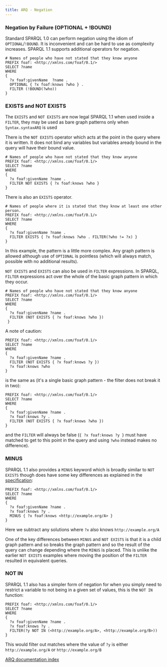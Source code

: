 ```yaml
---
title: ARQ - Negation
---
```


### Negation by Failure (OPTIONAL + !BOUND)

Standard SPARQL 1.0 can perform negation using the idiom of
`OPTIONAL`/`!BOUND`. It is inconvenient and can be hard to use as
complexity increases. SPARQL 1.1 supports additional operators for
negation.

    # Names of people who have not stated that they know anyone
    PREFIX foaf: <http://xmlns.com/foaf/0.1/>
    SELECT ?name
    WHERE
    { 
      ?x foaf:givenName  ?name .
      OPTIONAL { ?x foaf:knows ?who } .
      FILTER (!BOUND(?who))
    }

### EXISTS and NOT EXISTS

The `EXISTS` and `NOT EXISTS` are now legal SPARQL 1.1 when used inside a `FILTER`, 
they may be used as bare graph patterns only when `Syntax.syntaxARQ` is used

There is the `NOT EXISTS` operator which acts at the point in the query where it is
written. It does not bind any variables but variables aready bound
in the query will have their bound value.

    # Names of people who have not stated that they know anyone
    PREFIX foaf: <http://xmlns.com/foaf/0.1/>
    SELECT ?name
    WHERE 
    {
      ?x foaf:givenName ?name .
      FILTER NOT EXISTS { ?x foaf:knows ?who }
    }

There is also an `EXISTS` operator.

    # Names of people where it is stated that they know at least one other person.
    PREFIX foaf: <http://xmlns.com/foaf/0.1/>
    SELECT ?name
    WHERE 
    {
      ?x foaf:givenName ?name .
      FILTER EXISTS { ?x foaf:knows ?who . FILTER(?who != ?x) }
    }


In this example, the pattern is a little more complex. Any graph
pattern is allowed although use of `OPTIONAL` is pointless (which
will always match, possible with no additional results).

`NOT EXISTS` and `EXISTS` can also be used in `FILTER` expressions.
In SPARQL, `FILTER` expressions act over the whole of the basic
graph pattern in which they occur.

    # Names of people who have not stated that they know anyone
    PREFIX foaf: <http://xmlns.com/foaf/0.1/>
    SELECT ?name
    WHERE 
    {
      ?x foaf:givenName ?name .
      FILTER (NOT EXISTS { ?x foaf:knows ?who })
     }

A note of caution:

    PREFIX foaf: <http://xmlns.com/foaf/0.1/>
    SELECT ?name
    WHERE 
    {
      ?x foaf:givenName ?name .
      FILTER (NOT EXISTS { ?x foaf:knows ?y })
      ?x foaf:knows ?who
    }

is the same as (it's a single basic graph pattern - the filter does
not break it in two):

    PREFIX foaf: <http://xmlns.com/foaf/0.1/>
    SELECT ?name
    WHERE 
    {
      ?x foaf:givenName ?name .
      ?x foaf:knows ?y .
      FILTER (NOT EXISTS { ?x foaf:knows ?who })
    }

and the `FILTER` will always be false (`{ ?x foaf:knows ?y }` must
have matched to get to this point in the query and using `?who`
instead makes no difference).

### MINUS

SPARQL 1.1 also provides a `MINUS` keyword which is broadly similar to
`NOT EXISTS` though does have some key differences as explained in the [specification](http://www.w3.org/TR/sparql11-query/#neg-notexists-minus):

    PREFIX foaf: <http://xmlns.com/foaf/0.1/>
    SELECT ?name
    WHERE
    {
      ?x foaf:givenName ?name .
      ?x foaf:knows ?y .
      MINUS { ?x foaf:knows <http://example.org/A> }
    }

Here we subtract any solutions where `?x` also knows `http://example.org/A`

One of the key differences between `MINUS` and `NOT EXISTS` is that it is a child graph pattern and so breaks 
the graph pattern and so the result of the query can change depending where the `MINUS` is placed.  This is 
unlike the earlier `NOT EXISTS` examples where moving the position of the `FILTER` resulted
in equivalent queries.

### NOT IN

SPARQL 1.1 also has a simpler form of negation for when you simply 
need to restrict a variable to not being in a given set of values, this is the
`NOT IN` function:

    PREFIX foaf: <http://xmlns.com/foaf/0.1/>
    SELECT ?name
    WHERE
    {
      ?x foaf:givenName ?name .
      ?x foaf:knows ?y .
      FILTER(?y NOT IN (<http://example.org/A>, <http://example.org/B>))
    }

This would filter out matches where the value of `?y` is either `http://example.org/A` or `http://example.org/B` 


[ARQ documentation index](index.html)